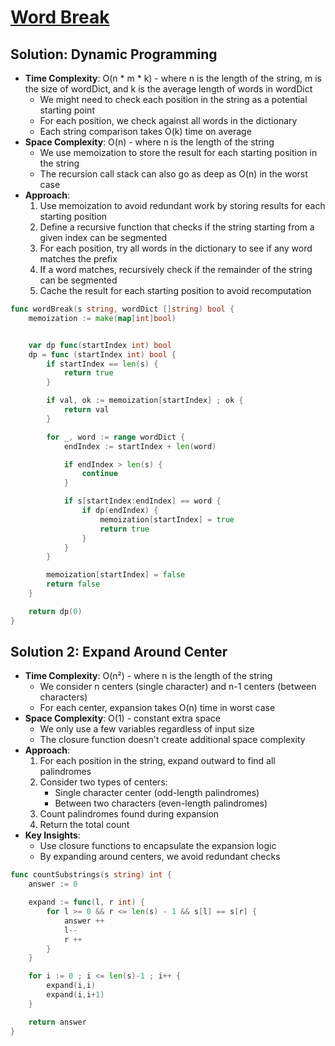 # [Word Break](https://leetcode.com/problems/word-break/)

## Solution: Dynamic Programming
- **Time Complexity**: O(n * m * k) - where n is the length of the string, m is the size of wordDict, and k is the average length of words in wordDict
  - We might need to check each position in the string as a potential starting point
  - For each position, we check against all words in the dictionary
  - Each string comparison takes O(k) time on average
- **Space Complexity**: O(n) - where n is the length of the string
  - We use memoization to store the result for each starting position in the string
  - The recursion call stack can also go as deep as O(n) in the worst case
- **Approach**:
  1. Use memoization to avoid redundant work by storing results for each starting position
  2. Define a recursive function that checks if the string starting from a given index can be segmented
  3. For each position, try all words in the dictionary to see if any word matches the prefix
  4. If a word matches, recursively check if the remainder of the string can be segmented
  5. Cache the result for each starting position to avoid recomputation


```go
func wordBreak(s string, wordDict []string) bool {
    memoization := make(map[int]bool)


    var dp func(startIndex int) bool
    dp = func (startIndex int) bool {
        if startIndex == len(s) {
            return true
        }

        if val, ok := memoization[startIndex] ; ok {
            return val
        }

        for _, word := range wordDict {
            endIndex := startIndex + len(word)

            if endIndex > len(s) {
                continue
            }

            if s[startIndex:endIndex] == word {
                if dp(endIndex) {
                    memoization[startIndex] = true
                    return true
                }
            }
        }

        memoization[startIndex] = false
        return false
    }

    return dp(0)
}
```




## Solution 2: Expand Around Center
- **Time Complexity**: O(n²) - where n is the length of the string
  - We consider n centers (single character) and n-1 centers (between characters)
  - For each center, expansion takes O(n) time in worst case
- **Space Complexity**: O(1) - constant extra space
  - We only use a few variables regardless of input size
  - The closure function doesn't create additional space complexity
- **Approach**:
  1. For each position in the string, expand outward to find all palindromes
  2. Consider two types of centers:
     - Single character center (odd-length palindromes)
     - Between two characters (even-length palindromes)
  3. Count palindromes found during expansion
  4. Return the total count
- **Key Insights**:
  - Use closure functions to encapsulate the expansion logic
  - By expanding around centers, we avoid redundant checks


```go
func countSubstrings(s string) int {
    answer := 0

    expand := func(l, r int) {
        for l >= 0 && r <= len(s) - 1 && s[l] == s[r] {
            answer ++
            l--
            r ++
        }
    }

    for i := 0 ; i <= len(s)-1 ; i++ {
        expand(i,i)
        expand(i,i+1)
    }

    return answer
}
```


